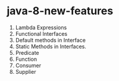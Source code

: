 # java-8-new-features
1. Lambda Expressions
2. Functional Interfaces
3. Default methods in Interface
4. Static Methods in Interfaces.
5. Predicate
6. Function
7. Consumer
8. Supplier
